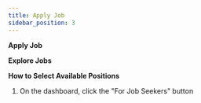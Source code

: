 ```yaml
---
title: Apply Job
sidebar_position: 3
---
```




**Apply Job**

**Explore Jobs**

**How to Select Available Positions**

1. On the dashboard, click the "For Job Seekers" button
